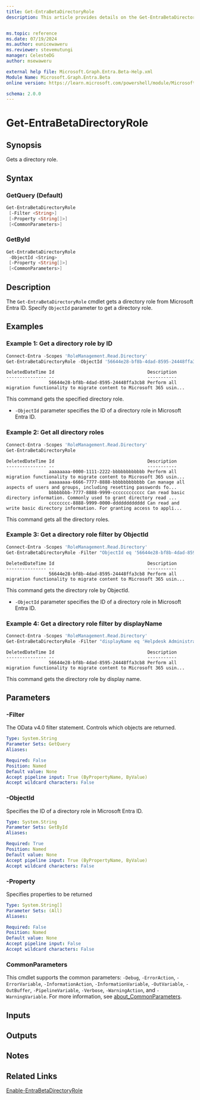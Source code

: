 ```yaml
---
title: Get-EntraBetaDirectoryRole
description: This article provides details on the Get-EntraBetaDirectoryRole command.


ms.topic: reference
ms.date: 07/19/2024
ms.author: eunicewaweru
ms.reviewer: stevemutungi
manager: CelesteDG
author: msewaweru

external help file: Microsoft.Graph.Entra.Beta-Help.xml
Module Name: Microsoft.Graph.Entra.Beta
online version: https://learn.microsoft.com/powershell/module/Microsoft.Graph.Entra.Beta/Get-EntraBetaDirectoryRole

schema: 2.0.0
---
```


# Get-EntraBetaDirectoryRole

## Synopsis

Gets a directory role.

## Syntax

### GetQuery (Default)

```powershell
Get-EntraBetaDirectoryRole
 [-Filter <String>]
 [-Property <String[]>]
 [<CommonParameters>]
```

### GetById

```powershell
Get-EntraBetaDirectoryRole
 -ObjectId <String>
 [-Property <String[]>]
 [<CommonParameters>]
```

## Description

The `Get-EntraBetaDirectoryRole` cmdlet gets a directory role from Microsoft Entra ID. Specify `ObjectId` parameter to get a directory role.

## Examples

### Example 1: Get a directory role by ID

```powershell
Connect-Entra -Scopes 'RoleManagement.Read.Directory'
Get-EntraBetaDirectoryRole -ObjectId '56644e28-bf8b-4dad-8595-24448ffa3cb8'
```

```Output
DeletedDateTime Id                                   Description
--------------- --                                   -----------
                56644e28-bf8b-4dad-8595-24448ffa3cb8 Perform all migration functionality to migrate content to Microsoft 365 usin...
```

This command gets the specified directory role.

- `-ObjectId` parameter specifies the ID of a directory role in Microsoft Entra ID.

### Example 2: Get all directory roles

```powershell
Connect-Entra -Scopes 'RoleManagement.Read.Directory'
Get-EntraBetaDirectoryRole
```

```Output
DeletedDateTime Id                                   Description
--------------- --                                   -----------
                aaaaaaaa-0000-1111-2222-bbbbbbbbbbbb Perform all migration functionality to migrate content to Microsoft 365 usin...
                aaaaaaaa-6666-7777-8888-bbbbbbbbbbbb Can manage all aspects of users and groups, including resetting passwords fo...
                bbbbbbbb-7777-8888-9999-cccccccccccc Can read basic directory information. Commonly used to grant directory read ...
                cccccccc-8888-9999-0000-dddddddddddd Can read and write basic directory information. For granting access to appli...
```

This command gets all the directory roles.

### Example 3: Get a directory role filter by ObjectId

```powershell
Connect-Entra -Scopes 'RoleManagement.Read.Directory'
Get-EntraBetaDirectoryRole -Filter "ObjectId eq '56644e28-bf8b-4dad-8595-24448ffa3cb8'"
```

```Output
DeletedDateTime Id                                   Description
--------------- --                                   -----------
                56644e28-bf8b-4dad-8595-24448ffa3cb8 Perform all migration functionality to migrate content to Microsoft 365 usin...
```

This command gets the directory role by ObjectId.

- `-ObjectId` parameter specifies the ID of a directory role in Microsoft Entra ID.

### Example 4: Get a directory role filter by displayName

```powershell
Connect-Entra -Scopes 'RoleManagement.Read.Directory'
Get-EntraBetaDirectoryRole -Filter "displayName eq 'Helpdesk Administrator'"
```

```Output
DeletedDateTime Id                                   Description
--------------- --                                   -----------
                56644e28-bf8b-4dad-8595-24448ffa3cb8 Perform all migration functionality to migrate content to Microsoft 365 usin...
```

This command gets the directory role by display name.

## Parameters

### -Filter

The OData v4.0 filter statement.
Controls which objects are returned.

```yaml
Type: System.String
Parameter Sets: GetQuery
Aliases:

Required: False
Position: Named
Default value: None
Accept pipeline input: True (ByPropertyName, ByValue)
Accept wildcard characters: False
```

### -ObjectId

Specifies the ID of a directory role in Microsoft Entra ID.

```yaml
Type: System.String
Parameter Sets: GetById
Aliases:

Required: True
Position: Named
Default value: None
Accept pipeline input: True (ByPropertyName, ByValue)
Accept wildcard characters: False
```

### -Property

Specifies properties to be returned

```yaml
Type: System.String[]
Parameter Sets: (All)
Aliases:

Required: False
Position: Named
Default value: None
Accept pipeline input: False
Accept wildcard characters: False
```

### CommonParameters

This cmdlet supports the common parameters: `-Debug`, `-ErrorAction`, `-ErrorVariable`, `-InformationAction`, `-InformationVariable`, `-OutVariable`, `-OutBuffer`, `-PipelineVariable`, `-Verbose`, `-WarningAction`, and `-WarningVariable`. For more information, see [about_CommonParameters](https://go.microsoft.com/fwlink/?LinkID=113216).

## Inputs

## Outputs

## Notes

## Related Links

[Enable-EntraBetaDirectoryRole](Enable-EntraBetaDirectoryRole.md)
